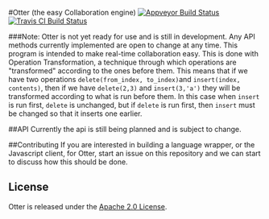 #Otter (the easy Collaboration engine)
[![Appveyor Build Status](https://ci.appveyor.com/api/projects/status/dt7in40jvcl28950/branch/master?svg=true)](https://ci.appveyor.com/project/TheAustinSeven/otter/branch/master)
[![Travis CI Build Status](https://travis-ci.org/TheAustinSeven/otter.svg?branch=master)](https://travis-ci.org/TheAustinSeven/otter)

###Note: Otter is not yet ready for use and is still in development. Any API methods currently implemented are open to change at any time.
This program is intended to make real-time collaboration easy. This is done with Operation Transformation, a technique through which operations are "transformed" according to the ones before them. This means that if we have two operations `delete(from_index, to_index)`and `insert(index, contents)`, then if we have `delete(2,3)` and `insert(3,'a')` they will be transformed according to what is run before them. In this case when `insert` is run first, `delete` is unchanged, but if `delete` is run first, then `insert` must be changed so that it inserts one earlier.

##API
Currently the api is still being planned and is subject to change.

##Contributing
If you are interested in building a language wrapper, or the Javascript client, for Otter, start an issue on this repository and we can start to discuss how this should be done.

## License
Otter is released under the [Apache 2.0 License](http://opensource.org/licenses/Apache-2.0).
